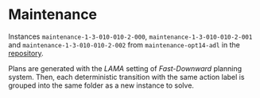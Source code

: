 # Maintenance

Instances `maintenance-1-3-010-010-2-000`, `maintenance-1-3-010-010-2-001` and `maintenance-1-3-010-010-2-002` from `maintenance-opt14-adl` in the [repository](https://github.com/aibasel/downward-benchmarks/tree/master/maintenance-opt14-adl).

Plans are generated with the *LAMA* setting of *Fast-Downward* planning system. Then, each deterministic transition with the same action label is grouped into the same folder as a new instance to solve.
